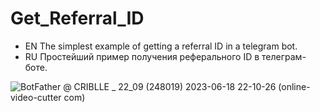 # Get_Referral_ID

- EN
The simplest example of getting a referral ID in a telegram bot.
- RU
Простейший пример получения реферального ID в телеграм-боте.

![BotFather @ CRIBLLE _ 22_09 (248019) 2023-06-18 22-10-26 (online-video-cutter com)](https://github.com/Criblle/Get_Referral_ID/assets/97399458/3d369359-d7c1-47dd-bad1-142ab2a0e1e4)
